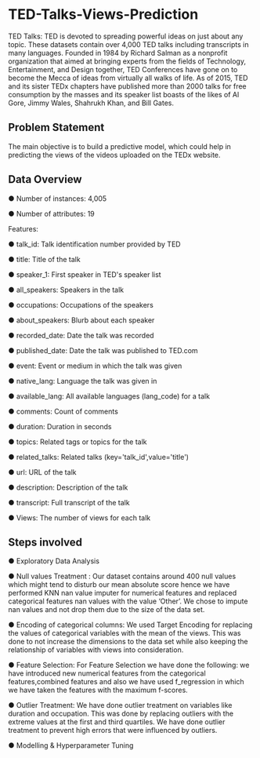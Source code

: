 # TED-Talks-Views-Prediction

TED Talks: TED is devoted to spreading powerful ideas on just about any topic. These datasets contain over 4,000 TED talks including transcripts in many languages. Founded in 1984 by Richard Salman as a nonprofit organization that aimed at bringing experts from the fields of Technology, Entertainment, and Design together, TED Conferences have gone on to become the Mecca of ideas from virtually all walks of life. As of 2015, TED and its sister TEDx chapters have published more than 2000 talks for free consumption by the masses and its speaker list boasts of the likes of Al Gore, Jimmy Wales, Shahrukh Khan, and Bill Gates.

## Problem Statement

The main objective is to build a predictive model, which could help in predicting the views of the videos uploaded on the TEDx website.

## Data Overview

●	Number of instances: 4,005

●	Number of attributes: 19

Features:

●	talk_id: Talk identification number provided by TED

●	title: Title of the talk

●	speaker_1: First speaker in TED's speaker list

●	all_speakers: Speakers in the talk

●	occupations: Occupations of the speakers

●	about_speakers: Blurb about each speaker

●	recorded_date: Date the talk was recorded

●	published_date: Date the talk was published to TED.com

●	event: Event or medium in which the talk was given

●	native_lang: Language the talk was given in

●	available_lang: All available languages (lang_code) for a talk

●	comments: Count of comments

●	duration: Duration in seconds

●	topics: Related tags or topics for the talk

●	related_talks: Related talks (key='talk_id',value='title')

●	url: URL of the talk

●	description: Description of the talk

●	transcript: Full transcript of the talk

●	Views: The number of views for each talk 

## Steps involved

●	Exploratory Data Analysis

●	Null values Treatment : Our dataset contains around 400 null values which might tend to disturb our mean absolute score hence we have performed KNN nan value imputer for numerical features and replaced categorical features nan values with the value ‘Other’. We chose to impute nan values and not drop them due to the size of the data set.

●	Encoding of categorical columns: We used Target Encoding for replacing the values of categorical variables with the mean of the views. This was done to not increase the dimensions to the data set while also keeping the relationship of variables with views into consideration.

●	Feature Selection: For Feature Selection we have done the following: we have introduced new numerical features from the categorical features,combined features and also we have used f_regression in which we have taken the features with the maximum f-scores.

●	Outlier Treatment: We have done outlier treatment on variables like duration and occupation. This was done by replacing outliers with the extreme values at the first and third quartiles. We have done outlier treatment to prevent high errors that were influenced by outliers.

●	Modelling & Hyperparameter Tuning











